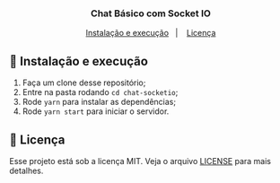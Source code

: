 <h3 align="center">
  Chat Básico com Socket IO
</h3>


<p align="center">
  <a href="#-instalacao-e-execução">Instalação e execução</a>&nbsp;&nbsp;&nbsp;|&nbsp;&nbsp;&nbsp;
  <a href="#memo-licença">Licença</a>
</p>

## 🚀 Instalação e execução

1. Faça um clone desse repositório;
2. Entre na pasta rodando `cd chat-socketio`;
3. Rode `yarn` para instalar as dependências;
4. Rode `yarn start` para iniciar o servidor.


## :memo: Licença

Esse projeto está sob a licença MIT. Veja o arquivo [LICENSE](LICENSE.md) para mais detalhes.